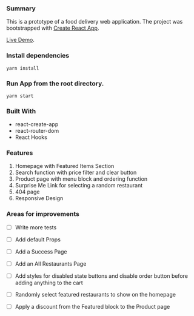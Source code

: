 ### Summary
This is a prototype of a food delivery web application. The project was bootstrapped with [Create React App](https://github.com/facebook/create-react-app).

[Live Demo](https://gracious-poincare-76e367.netlify.app/).

### Install dependencies
`yarn install`

### Run App from the root directory.
`yarn start`

### Built With
- react-create-app
- react-router-dom
- React Hooks

### Features
1. Homepage with Featured Items Section
2. Search function with price filter and clear button
3. Product page with menu block and ordering function
4. Surprise Me Link for selecting a random restaurant
5. 404 page
6. Responsive Design

### Areas for improvements
- [ ] Write more tests
- [ ] Add default Props
- [ ] Add a Success Page
- [ ] Add an All Restaurants Page
- [ ] Add styles for disabled state buttons and disable order button before adding anything to the cart
- [ ] Randomly select featured restaurants to show on the homepage
- [ ] Apply a discount from the Featured block to the Product page
  

